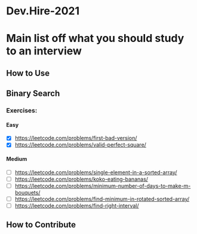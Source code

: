 # Dev.Hire-2021

# Main list off what you should study to an interview

## How to Use

## Binary Search

### Exercises:

#### Easy

- [x] https://leetcode.com/problems/first-bad-version/
- [x] https://leetcode.com/problems/valid-perfect-square/

#### Medium

- [ ] https://leetcode.com/problems/single-element-in-a-sorted-array/
- [ ] https://leetcode.com/problems/koko-eating-bananas/
- [ ] https://leetcode.com/problems/minimum-number-of-days-to-make-m-bouquets/
- [ ] https://leetcode.com/problems/find-minimum-in-rotated-sorted-array/
- [ ] https://leetcode.com/problems/find-right-interval/

## How to Contribute
